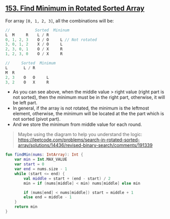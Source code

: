 ## [153. Find Minimum in Rotated Sorted Array](https://leetcode.com/problems/find-minimum-in-rotated-sorted-array/)

For array `[0, 1, 2, 3]`, all the combinations will be:

```js
//           Sorted  Mininum
L  M     R    L / R     
0, 1, 2, 3    O / O     L // Not rotated
3, 0, 1, 2    X / O     L
2, 3, 0, 1    O / X     R
1, 2, 3, 0    O / X     R
```

```js
//     Sorted  Minimum
L       L / R
M  R
2, 3    O   O     L
3, 2    O   X     R
```

* As you can see above, when the middle value > right value (right part is not sorted), then the minimum must be in the right part, otherwise, it will be left part. 
* In general, if the array is not rotated, the minimum is the leftmost element, otherwise, the minimum will be located at the the part which is not sorted (pivot part).
* And we store the minimum from middle value for each round.

> Maybe using the diagram to help you understand the logic: https://leetcode.com/problems/search-in-rotated-sorted-array/solutions/14436/revised-binary-search/comments/191339

```kotlin
fun findMin(nums: IntArray): Int {
    var min = Int.MAX_VALUE
    var start = 0
    var end = nums.size - 1
    while (start <= end) {
        val middle = start + (end - start) / 2
        min = if (nums[middle] < min) nums[middle] else min

        if (nums[end] < nums[middle]) start = middle + 1
        else end = middle - 1
    }
    return min
}
```

